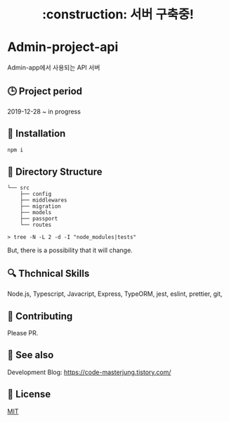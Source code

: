 <h1 align="center"> :construction: 서버 구축중!</h1>

# Admin-project-api

Admin-app에서 사용되는 API 서버

## :clock3: Project period

2019-12-28 ~ in progress

## :triangular_ruler: Installation

```javascript
npm i
```

## :mag_right: Directory Structure

```
└── src
    ├── config
    ├── middlewares
    ├── migration
    ├── models
    ├── passport
    └── routes

> tree -N -L 2 -d -I "node_modules|tests"
```

But, there is a possibility that it will change.

## :mag: Thchnical Skills

Node.js, Typescript, Javacript, Express, TypeORM, jest, eslint, prettier, git,

## :pray: Contributing

Please PR.

## :eyes: See also

Development Blog: https://code-masterjung.tistory.com/

## :traffic_light: License

[MIT](LICENSE)
